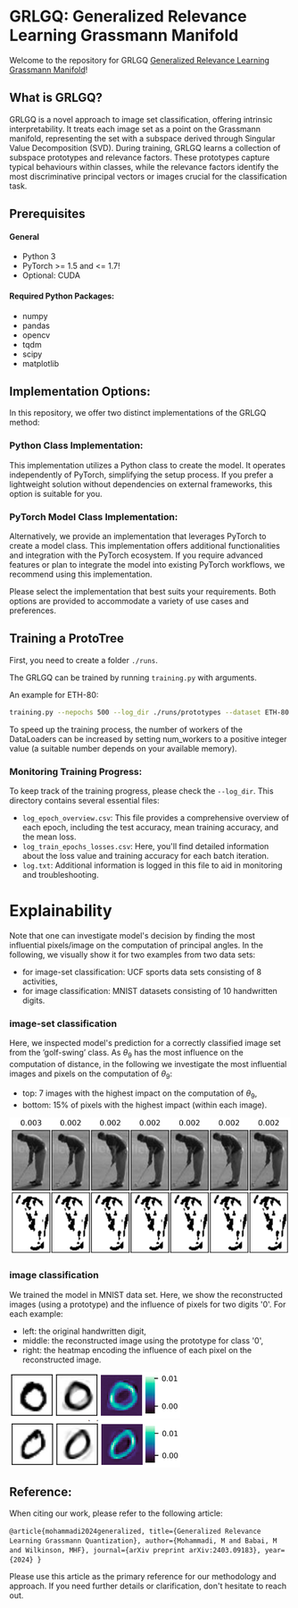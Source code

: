 # GRLGQ: Generalized Relevance Learning Grassmann Manifold

Welcome to the repository for GRLGQ  [Generalized Relevance Learning Grassmann Manifold](https://arxiv.org/abs/2403.09183)!

## What is GRLGQ?

GRLGQ is a novel approach to image set classification, offering intrinsic interpretability. It treats each image set as a point on the Grassmann manifold, representing the set with a subspace derived through Singular Value Decomposition (SVD). During training, GRLGQ learns a collection of subspace prototypes and relevance factors. These prototypes capture typical behaviours within classes, while the relevance factors identify the most discriminative principal vectors or images crucial for the classification task.

## Prerequisites

#### General

- Python 3
- PyTorch >= 1.5 and <= 1.7!
- Optional: CUDA

#### Required Python Packages:

- numpy
- pandas
- opencv
- tqdm
- scipy
- matplotlib

## Implementation Options:

In this repository, we offer two distinct implementations of the GRLGQ method:

### Python Class Implementation:

This implementation utilizes a Python class to create the model. It operates independently of PyTorch, simplifying the setup process. If you prefer a lightweight solution without dependencies on external frameworks, this option is suitable for you.

### PyTorch Model Class Implementation:

Alternatively, we provide an implementation that leverages PyTorch to create a model class. This implementation offers additional functionalities and integration with the PyTorch ecosystem. If you require advanced features or plan to integrate the model into existing PyTorch workflows, we recommend using this implementation.

Please select the implementation that best suits your requirements. Both options are provided to accommodate a variety of use cases and preferences.


## Training a ProtoTree

First, you need to create a folder `./runs`.

The GRLGQ can be trained by running `training.py` with arguments.

An example for ETH-80: 

```bash
training.py --nepochs 500 --log_dir ./runs/prototypes --dataset ETH-80 --dim_of_subspace 10 --num_of_protos 1 --lr_protos 0.01 --lr_rel 0.0001 --batch_size_train 1 --cost_fun identity --milestones 100,200,300,400,500
```

To speed up the training process, the number of workers of the DataLoaders can be increased by setting num_workers to a positive integer value (a suitable number depends on your available memory).

### Monitoring Training Progress:

To keep track of the training progress, please check the `--log_dir`. This directory contains several essential files:

- `log_epoch_overview.csv`: This file provides a comprehensive overview of each epoch, including the test accuracy, mean training accuracy, and the mean loss.
- `log_train_epochs_losses.csv`: Here, you'll find detailed information about the loss value and training accuracy for each batch iteration.
- `log.txt`: Additional information is logged in this file to aid in monitoring and troubleshooting.


# Explainability

Note that one can investigate model's decision by finding the most influential pixels/image on the computation of principal angles. In the following, we visually show it for two examples from two data sets:
- for image-set classification: UCF sports data sets consisting of 8 activities,
- for image classification: MNIST datasets consisting of 10 handwritten digits.

### image-set classification

Here, we inspected model's prediction for a correctly classified image set from the ’golf-swing’ class. As $\theta_9$ has the most influence on the computation of distance, in the following we investigate the most influential images and pixels on the computation of $\theta_9$:
- top: 7 images with the highest impact on the computation of $\theta_9$,
- bottom: 15% of pixels with the highest impact (within each image).

![Images](explainability/ucf.png)


### image classification

We trained the model in MNIST data set. Here, we show the reconstructed images (using a prototype) and the influence of pixels for two digits '0'. For each example:
- left: the original handwritten digit,
- middle: the reconstructed image using the prototype for class '0',
- right: the heatmap encoding the influence of each pixel on the reconstructed image.

![Images](explainability/mnist1.png)  
![Images](explainability/mnist2.png)


## Reference:

When citing our work, please refer to the following article:

`
@article{mohammadi2024generalized,
  title={Generalized Relevance Learning Grassmann Quantization},
  author={Mohammadi, M and Babai, M and Wilkinson, MHF},
  journal={arXiv preprint arXiv:2403.09183},
  year={2024}
}
`

Please use this article as the primary reference for our methodology and approach. If you need further details or clarification, don't hesitate to reach out.

